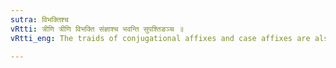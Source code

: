 ```yaml
---
sutra: विभक्तिश्च
vRtti: त्रीणि त्रीणि विभक्ति संज्ञाश्च भवन्ति सुपश्तिङञ्च ॥
vRtti_eng: The traids of conjugational affixes and case affixes are also called _vibhakti_ or Inflective affixes.

---
```

